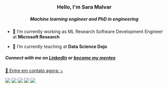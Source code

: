 <h3 align="center">Hello, I'm Sara Malvar</h2>
<h5 align="center">Machine learning engineer and PhD in engineering</h5>

<!---
<p align="left"> <img src="https://komarev.com/ghpvc/?username=smalvar&label=Profile%20views&color=0e75b6&style=flat" alt="smalvar" /> </p>
-->


- 🔭 I’m currently working as ML Research Software Development Engineer at **Microsoft Research**

- 🌱 I’m currently teaching at **Data Science Dojo**


<h5 align="left">Connect with me on <a href="https://www.linkedin.com/in/saramalvar/" target="blank">LinkedIn</a> or <a href="https://mentorcruise.com/mentor/SaraMalvar/" target="blank">become my mentee</h5> </h5> 

<p align="left">
  💌  Entre em contato agora: ⤵️
</p>

<p align="left">
  <a href="mailto:malvar.sara@gmail.com?subject=Olá%20?" alt="Gmail">
  <img src="https://img.shields.io/badge/-Gmail-FF0000?style=flat-square&labelColor=FF0000&logo=gmail&logoColor=white&link=LINK-DO-SEU-EMAIL" /></a>

  <a href="https://www.linkedin.com/in/saramalvar/" alt="Linkedin">
  <img src="https://img.shields.io/badge/-Linkedin-0e76a8?style=flat-square&logo=Linkedin&logoColor=white&link=LINK-DO-SEU-LINKEDIN" /></a>

  <a href="https://api.whatsapp.com/send?phone=5561981156756&text=Ol%C3%A1" alt="WhatsApp">
  <img src="https://img.shields.io/badge/-WhatsApp-25d366?style=flat-square&labelColor=25d366&logo=whatsapp&logoColor=white&link=API-DO-SEU-WHATSAPP"/></a>

  <a href="https://smalvar.github.io/" alt="Webpage">
  <img src="https://img.shields.io/badge/-Portfolio-DF0174?style=flat-square&labelColor=DF0174&logo=github&logoColor=white&link=https://smalvar.github.io/"/></a>

  <a href="https://www.microsoft.com/en-us/research/people/saramalvar/" alt="Microsoft Research">
  <img src="https://img.shields.io/badge/-Webpage-007474?style=flat-square&labelColor=007474&logo=microsoft&logoColor=white&link=https://www.microsoft.com/en-us/research/people/saramalvar/"/></a>
</p>  

